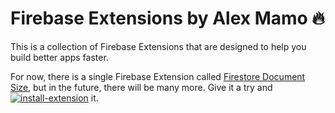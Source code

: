 # Firebase Extensions by Alex Mamo 🔥

This is a collection of Firebase Extensions that are designed to help you build better apps faster.

For now, there is a single Firebase Extension called [Firestore Document Size][1], but in the future, there will be many more. Give it a try and [![install-extension][2]][3] it.

[1]: https://github.com/alexmamo/firebase-extensions/tree/main/firestore-document-size
[2]: https://i.ibb.co/XWtkZTV/intall-firebase-extension-button.png
[3]: https://console.firebase.google.com/project/_/extensions/install?ref=alex-mamo/firestore-document-size
